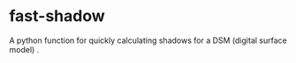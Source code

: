 # fast-shadow
A python function for quickly calculating shadows for a DSM (digital surface model) .
